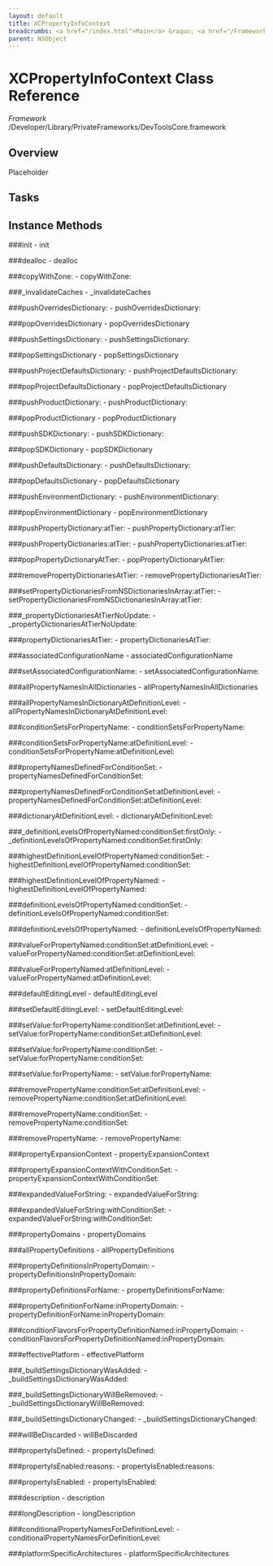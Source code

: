 ```yaml
---
layout: default
title: XCPropertyInfoContext
breadcrumbs: <a href="/index.html">Main</a> &raquo; <a href="/Frameworks.html">Framework</a> &raquo; <a href="/Frameworks/DevToolsCore.html">DevToolsCore</a> &raquo; XCPropertyInfoContext
parent: NSObject 
---
```

# XCPropertyInfoContext Class Reference

*Framework* /Developer/Library/PrivateFrameworks/DevToolsCore.framework

## Overview

Placeholder

## Tasks

## Instance Methods

<a name="-init"></a>
###init
    - init

<a name="-dealloc"></a>
###dealloc
    - dealloc

<a name="-copyWithZone:"></a>
###copyWithZone:
    - copyWithZone:

<a name="-_invalidateCaches"></a>
###_invalidateCaches
    - _invalidateCaches

<a name="-pushOverridesDictionary:"></a>
###pushOverridesDictionary:
    - pushOverridesDictionary:

<a name="-popOverridesDictionary"></a>
###popOverridesDictionary
    - popOverridesDictionary

<a name="-pushSettingsDictionary:"></a>
###pushSettingsDictionary:
    - pushSettingsDictionary:

<a name="-popSettingsDictionary"></a>
###popSettingsDictionary
    - popSettingsDictionary

<a name="-pushProjectDefaultsDictionary:"></a>
###pushProjectDefaultsDictionary:
    - pushProjectDefaultsDictionary:

<a name="-popProjectDefaultsDictionary"></a>
###popProjectDefaultsDictionary
    - popProjectDefaultsDictionary

<a name="-pushProductDictionary:"></a>
###pushProductDictionary:
    - pushProductDictionary:

<a name="-popProductDictionary"></a>
###popProductDictionary
    - popProductDictionary

<a name="-pushSDKDictionary:"></a>
###pushSDKDictionary:
    - pushSDKDictionary:

<a name="-popSDKDictionary"></a>
###popSDKDictionary
    - popSDKDictionary

<a name="-pushDefaultsDictionary:"></a>
###pushDefaultsDictionary:
    - pushDefaultsDictionary:

<a name="-popDefaultsDictionary"></a>
###popDefaultsDictionary
    - popDefaultsDictionary

<a name="-pushEnvironmentDictionary:"></a>
###pushEnvironmentDictionary:
    - pushEnvironmentDictionary:

<a name="-popEnvironmentDictionary"></a>
###popEnvironmentDictionary
    - popEnvironmentDictionary

<a name="-pushPropertyDictionary:atTier:"></a>
###pushPropertyDictionary:atTier:
    - pushPropertyDictionary:atTier:

<a name="-pushPropertyDictionaries:atTier:"></a>
###pushPropertyDictionaries:atTier:
    - pushPropertyDictionaries:atTier:

<a name="-popPropertyDictionaryAtTier:"></a>
###popPropertyDictionaryAtTier:
    - popPropertyDictionaryAtTier:

<a name="-removePropertyDictionariesAtTier:"></a>
###removePropertyDictionariesAtTier:
    - removePropertyDictionariesAtTier:

<a name="-setPropertyDictionariesFromNSDictionariesInArray:atTier:"></a>
###setPropertyDictionariesFromNSDictionariesInArray:atTier:
    - setPropertyDictionariesFromNSDictionariesInArray:atTier:

<a name="-_propertyDictionariesAtTierNoUpdate:"></a>
###_propertyDictionariesAtTierNoUpdate:
    - _propertyDictionariesAtTierNoUpdate:

<a name="-propertyDictionariesAtTier:"></a>
###propertyDictionariesAtTier:
    - propertyDictionariesAtTier:

<a name="-associatedConfigurationName"></a>
###associatedConfigurationName
    - associatedConfigurationName

<a name="-setAssociatedConfigurationName:"></a>
###setAssociatedConfigurationName:
    - setAssociatedConfigurationName:

<a name="-allPropertyNamesInAllDictionaries"></a>
###allPropertyNamesInAllDictionaries
    - allPropertyNamesInAllDictionaries

<a name="-allPropertyNamesInDictionaryAtDefinitionLevel:"></a>
###allPropertyNamesInDictionaryAtDefinitionLevel:
    - allPropertyNamesInDictionaryAtDefinitionLevel:

<a name="-conditionSetsForPropertyName:"></a>
###conditionSetsForPropertyName:
    - conditionSetsForPropertyName:

<a name="-conditionSetsForPropertyName:atDefinitionLevel:"></a>
###conditionSetsForPropertyName:atDefinitionLevel:
    - conditionSetsForPropertyName:atDefinitionLevel:

<a name="-propertyNamesDefinedForConditionSet:"></a>
###propertyNamesDefinedForConditionSet:
    - propertyNamesDefinedForConditionSet:

<a name="-propertyNamesDefinedForConditionSet:atDefinitionLevel:"></a>
###propertyNamesDefinedForConditionSet:atDefinitionLevel:
    - propertyNamesDefinedForConditionSet:atDefinitionLevel:

<a name="-dictionaryAtDefinitionLevel:"></a>
###dictionaryAtDefinitionLevel:
    - dictionaryAtDefinitionLevel:

<a name="-_definitionLevelsOfPropertyNamed:conditionSet:firstOnly:"></a>
###_definitionLevelsOfPropertyNamed:conditionSet:firstOnly:
    - _definitionLevelsOfPropertyNamed:conditionSet:firstOnly:

<a name="-highestDefinitionLevelOfPropertyNamed:conditionSet:"></a>
###highestDefinitionLevelOfPropertyNamed:conditionSet:
    - highestDefinitionLevelOfPropertyNamed:conditionSet:

<a name="-highestDefinitionLevelOfPropertyNamed:"></a>
###highestDefinitionLevelOfPropertyNamed:
    - highestDefinitionLevelOfPropertyNamed:

<a name="-definitionLevelsOfPropertyNamed:conditionSet:"></a>
###definitionLevelsOfPropertyNamed:conditionSet:
    - definitionLevelsOfPropertyNamed:conditionSet:

<a name="-definitionLevelsOfPropertyNamed:"></a>
###definitionLevelsOfPropertyNamed:
    - definitionLevelsOfPropertyNamed:

<a name="-valueForPropertyNamed:conditionSet:atDefinitionLevel:"></a>
###valueForPropertyNamed:conditionSet:atDefinitionLevel:
    - valueForPropertyNamed:conditionSet:atDefinitionLevel:

<a name="-valueForPropertyNamed:atDefinitionLevel:"></a>
###valueForPropertyNamed:atDefinitionLevel:
    - valueForPropertyNamed:atDefinitionLevel:

<a name="-defaultEditingLevel"></a>
###defaultEditingLevel
    - defaultEditingLevel

<a name="-setDefaultEditingLevel:"></a>
###setDefaultEditingLevel:
    - setDefaultEditingLevel:

<a name="-setValue:forPropertyName:conditionSet:atDefinitionLevel:"></a>
###setValue:forPropertyName:conditionSet:atDefinitionLevel:
    - setValue:forPropertyName:conditionSet:atDefinitionLevel:

<a name="-setValue:forPropertyName:conditionSet:"></a>
###setValue:forPropertyName:conditionSet:
    - setValue:forPropertyName:conditionSet:

<a name="-setValue:forPropertyName:"></a>
###setValue:forPropertyName:
    - setValue:forPropertyName:

<a name="-removePropertyName:conditionSet:atDefinitionLevel:"></a>
###removePropertyName:conditionSet:atDefinitionLevel:
    - removePropertyName:conditionSet:atDefinitionLevel:

<a name="-removePropertyName:conditionSet:"></a>
###removePropertyName:conditionSet:
    - removePropertyName:conditionSet:

<a name="-removePropertyName:"></a>
###removePropertyName:
    - removePropertyName:

<a name="-propertyExpansionContext"></a>
###propertyExpansionContext
    - propertyExpansionContext

<a name="-propertyExpansionContextWithConditionSet:"></a>
###propertyExpansionContextWithConditionSet:
    - propertyExpansionContextWithConditionSet:

<a name="-expandedValueForString:"></a>
###expandedValueForString:
    - expandedValueForString:

<a name="-expandedValueForString:withConditionSet:"></a>
###expandedValueForString:withConditionSet:
    - expandedValueForString:withConditionSet:

<a name="-propertyDomains"></a>
###propertyDomains
    - propertyDomains

<a name="-allPropertyDefinitions"></a>
###allPropertyDefinitions
    - allPropertyDefinitions

<a name="-propertyDefinitionsInPropertyDomain:"></a>
###propertyDefinitionsInPropertyDomain:
    - propertyDefinitionsInPropertyDomain:

<a name="-propertyDefinitionsForName:"></a>
###propertyDefinitionsForName:
    - propertyDefinitionsForName:

<a name="-propertyDefinitionForName:inPropertyDomain:"></a>
###propertyDefinitionForName:inPropertyDomain:
    - propertyDefinitionForName:inPropertyDomain:

<a name="-conditionFlavorsForPropertyDefinitionNamed:inPropertyDomain:"></a>
###conditionFlavorsForPropertyDefinitionNamed:inPropertyDomain:
    - conditionFlavorsForPropertyDefinitionNamed:inPropertyDomain:

<a name="-effectivePlatform"></a>
###effectivePlatform
    - effectivePlatform

<a name="-_buildSettingsDictionaryWasAdded:"></a>
###_buildSettingsDictionaryWasAdded:
    - _buildSettingsDictionaryWasAdded:

<a name="-_buildSettingsDictionaryWillBeRemoved:"></a>
###_buildSettingsDictionaryWillBeRemoved:
    - _buildSettingsDictionaryWillBeRemoved:

<a name="-_buildSettingsDictionaryChanged:"></a>
###_buildSettingsDictionaryChanged:
    - _buildSettingsDictionaryChanged:

<a name="-willBeDiscarded"></a>
###willBeDiscarded
    - willBeDiscarded

<a name="-propertyIsDefined:"></a>
###propertyIsDefined:
    - propertyIsDefined:

<a name="-propertyIsEnabled:reasons:"></a>
###propertyIsEnabled:reasons:
    - propertyIsEnabled:reasons:

<a name="-propertyIsEnabled:"></a>
###propertyIsEnabled:
    - propertyIsEnabled:

<a name="-description"></a>
###description
    - description

<a name="-longDescription"></a>
###longDescription
    - longDescription

<a name="-conditionalPropertyNamesForDefinitionLevel:"></a>
###conditionalPropertyNamesForDefinitionLevel:
    - conditionalPropertyNamesForDefinitionLevel:

<a name="-platformSpecificArchitectures"></a>
###platformSpecificArchitectures
    - platformSpecificArchitectures

